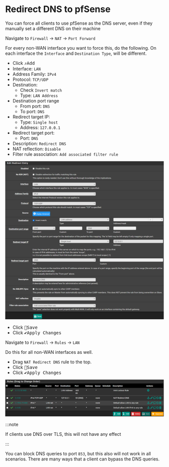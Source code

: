 # Redirect DNS to pfSense

You can force all clients to use pfSense as the DNS server,
even if they manually set a different DNS on their machine

Navigate to `Firewall` -> `NAT` -> `Port Forward`

For every non-WAN interface you want to force this, do the following.
On each interface the `Interface` and `Destination Type`, will be different.

- Click <kbd>⤴️Add</kbd>
- Interface: `LAN`
- Address Family: `IPv4`
- Protocol: `TCP/UDP`
- Destination:
  - Check `Invert match`
  - Type: `LAN Address`
- Destination port range
  - From port: `DNS`
  - To port: `DNS`
- Redirect target IP:
  - Type: `Single host`
  - Address: `127.0.0.1`
- Redirect target port:
  - Port: `DNS`
- Description: `Redirect DNS`
- NAT reflection: `Disable`
- Filter rule association: `Add associated filter rule`

![redirect-dns](img/redirect-dns.png)

- Click <kbd>💾Save</kbd>
- Click <kbd>✔️Apply Changes</kbd>

Navigate to `Firewall` -> `Rules` -> `LAN`

Do this for all non-WAN interfaces as well.

- Drag `NAT Redirect DNS` rule to the top.
- Click <kbd>💾Save</kbd>
- Click <kbd>✔️Apply Changes</kbd>

![redirect-dns-rules](img/redirect-dns-rules.png)

:::note

If clients use DNS over TLS, this will not have any effect

:::

You can block DNS queries to port `853`, but this also will not work in all scenarios.
There are many ways that a client can bypass the DNS queries.
